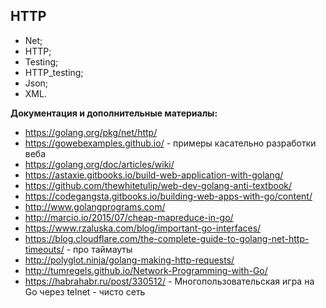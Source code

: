 ## HTTP
- Net;
- HTTP;
- Testing;
- HTTP_testing;
- Json;
- XML.

<b> Документация и дополнительные материалы: </b>
- https://golang.org/pkg/net/http/
- https://gowebexamples.github.io/ - примеры касательно разработки веба
- https://golang.org/doc/articles/wiki/
- https://astaxie.gitbooks.io/build-web-application-with-golang/
- https://github.com/thewhitetulip/web-dev-golang-anti-textbook/
- https://codegangsta.gitbooks.io/building-web-apps-with-go/content/
- http://www.golangprograms.com/
- http://marcio.io/2015/07/cheap-mapreduce-in-go/
- https://www.rzaluska.com/blog/important-go-interfaces/
- https://blog.cloudflare.com/the-complete-guide-to-golang-net-http-timeouts/ - про таймауты
- http://polyglot.ninja/golang-making-http-requests/
- http://tumregels.github.io/Network-Programming-with-Go/
- https://habrahabr.ru/post/330512/ - Многопользовательская игра на Go через telnet - чисто сеть
